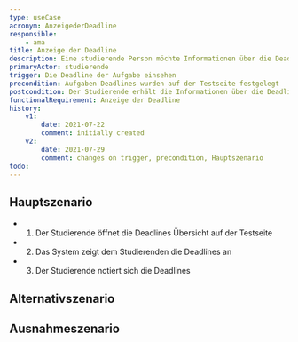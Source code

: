 ```yaml
---
type: useCase
acronym: AnzeigederDeadline
responsible:
    - ama
title: Anzeige der Deadline
description: Eine studierende Person möchte Informationen über die Deadline einer Aufgabe erhalten
primaryActor: studierende
trigger: Die Deadline der Aufgabe einsehen
precondition: Aufgaben Deadlines wurden auf der Testseite festgelegt
postcondition: Der Studierende erhält die Informationen über die Deadline der Aufgaben
functionalRequirement: Anzeige der Deadline
history:
    v1:
        date: 2021-07-22
        comment: initially created
    v2:
        date: 2021-07-29
        comment: changes on trigger, precondition, Hauptszenario
todo:
---
```


## Hauptszenario

* 1) Der Studierende öffnet die Deadlines Übersicht auf der Testseite
* 2) Das System zeigt dem Studierenden die Deadlines an
* 3) Der Studierende notiert sich die Deadlines

## Alternativszenario


## Ausnahmeszenario 

